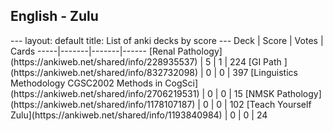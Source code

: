 <h2>English  -  Zulu</h2>
---
layout: default
title: List of anki decks by score
---
Deck | Score | Votes | Cards
-----|-------|-------|------
[Renal Pathology](https://ankiweb.net/shared/info/228935537) | 5 | 1 | 224
[GI Path ](https://ankiweb.net/shared/info/832732098) | 0 | 0 | 397
[Linguistics Methodology CGSC2002 Methods in CogSci](https://ankiweb.net/shared/info/2706219531) | 0 | 0 | 15
[NMSK Pathology](https://ankiweb.net/shared/info/1178107187) | 0 | 0 | 102
[Teach Yourself Zulu](https://ankiweb.net/shared/info/1193840984) | 0 | 0 | 24
